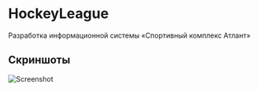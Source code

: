 # HockeyLeague
Разработка информационной системы «Cпортивный комплекс Атлант»

## Скриншоты
![Screenshot](https://sun9-13.userapi.com/impg/ONUqlDmGgOdORprX1q1ZK4s73FdMz3AGJ-VOxw/_OVuBw_p6LE.jpg?size=1295x654&quality=96&proxy=1&sign=8aaaa0de51be3030d687ba6aebf4109c&type=album)
